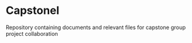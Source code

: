 # CapstoneI
Repository containing documents and relevant files for capstone group project collaboration
